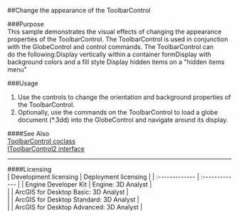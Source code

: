 ##Change the appearance of the ToolbarControl

###Purpose  
This sample demonstrates the visual effects of changing the appearance properties of the ToolbarControl. The ToolbarControl is used in conjunction with the GlobeControl and control commands. The ToolbarControl can do the following:Display vertically within a container formDisplay with background colors and a fill style
Display hidden items on a "hidden items menu"   


###Usage
1. Use the controls to change the orientation and background properties of the ToolbarControl.  
1. Optionally, use the commands on the ToolbarControl to load a globe document (*.3dd) into the GlobeControl and navigate around its display.  







####See Also  
[ToolbarControl coclass](http://desktopdev.arcgis.com/search/?q=ToolbarControl%20coclass&p=0&language=en&product=arcobjects-sdk-dotnet&version=&n=15&collection=help)  
[IToolbarControl2 interface](http://desktopdev.arcgis.com/search/?q=IToolbarControl2%20interface&p=0&language=en&product=arcobjects-sdk-dotnet&version=&n=15&collection=help)  


---------------------------------

####Licensing  
| Development licensing | Deployment licensing | 
| :------------- | :------------- | 
| Engine Developer Kit | Engine: 3D Analyst |  
|  | ArcGIS for Desktop Basic: 3D Analyst |  
|  | ArcGIS for Desktop Standard: 3D Analyst |  
|  | ArcGIS for Desktop Advanced: 3D Analyst |  


